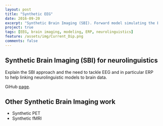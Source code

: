 ```yaml
---
layout: post
title: "Synthetic EEG"
date: 2016-09-20
excerpt: "Synthetic Brain Imaging (SBI). Forward model simulating the EEG signals from neuro-computational models with an application to neurolinguistics."
project: true
tags: [EEG, brain imaging, modeling, ERP, neurolinguistics]
feature: /assets/img/Current_Dip.png
comments: false
---
```


## Synthetic Brain Imaging (SBI) for neurolinguistics

Explain the SBI approach and the need to tackle EEG and in particular ERP to help linking neurolinguistic models to brain data.

GiHub <a href="http://victorbarres.github.io/SyntheticEEG" target="_blank">page</a>.

## Other Synthetic Brain Imaging work
* Synthetic PET
* Synthetic fMRI
